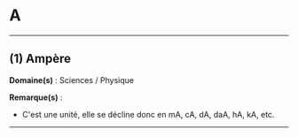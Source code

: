 # A

---------------------------------------

## (1) Ampère

**Domaine(s)** : Sciences / Physique

**Remarque(s)** :

+ C'est une unité, elle se décline donc en mA, cA, dA, daA, hA, kA, etc.

-----------------------------------------